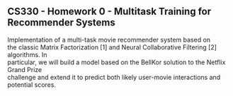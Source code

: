 ## CS330 - Homework 0 - Multitask Training for Recommender Systems  
  
Implementation of a multi-task movie recommender system based on  
the classic Matrix Factorization [1] and Neural Collaborative Filtering [2] algorithms. In  
particular, we will build a model based on the BellKor solution to the Netflix Grand Prize  
challenge and extend it to predict both likely user-movie interactions and potential scores.  

